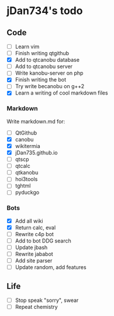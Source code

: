 # jDan734's todo
## Code
* [ ] Learn vim
* [ ] Finish writing qtgithub
* [x] Add to qtcanobu database
* [ ] Add to qtcanobu server
* [ ] Write kanobu-server on php
* [x] Finish writing the bot
* [ ] Try write becanobu on g++2
* [x] Learn a writing of cool markdown files

### Markdown
Write markdown.md for:
* [ ] QtGithub
* [x] canobu
* [x] wikitermia
* [x] jDan735.github.io
* [ ] qtscp
* [ ] qtcalc
* [ ] qtkanobu
* [ ] hoi3tools
* [ ] tghtml
* [ ] pyduckgo

### Bots
* [x] Add all wiki
* [x] Return calc, eval
* [ ] Rewrite c4p bot
* [ ] Add to bot DDG search
* [ ] Update jbash
* [ ] Rewrite jababot
* [ ] Add site parser
* [ ] Update random, add features 

## Life
* [ ] Stop speak "sorry", swear
* [ ] Repeat chemistry
